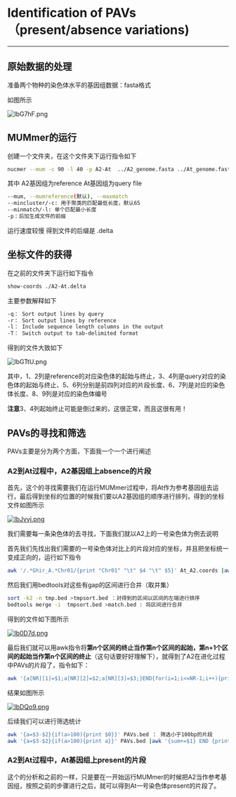 # Identification of PAVs（present/absence variations)

------

## 原始数据的处理

准备两个物种的染色体水平的基因组数据：fasta格式

如图所示

![lbG7hF.png](https://s2.ax1x.com/2020/01/14/lbG7hF.png)

## MUMmer的运行

创建一个文件夹，在这个文件夹下运行指令如下

```bash
nucmer --mum -c 90 -l 40 -p A2-At  ../A2_genome.fasta ../At_genome.fasta
```

其中 A2基因组为reference At基因组为query file 

```bash
--mum, --mumreference(默认), --maxmatch
--mincluster/-c: 用于聚类的匹配最低长度，默认65
--minmatch/-l: 单个匹配最小长度
-p：后加生成文件的前缀
```

运行速度较慢 得到文件的后缀是 .delta

## 坐标文件的获得

在之前的文件夹下运行如下指令

```bash
show-coords ./A2-At.delta
```

主要参数解释如下

```bash
-q：	Sort output lines by query
-r：	Sort output lines by reference
-l：	Include sequence length columns in the output
-T：	Switch output to tab-delimited format
```

得到的文件大致如下

![lbGTtU.png](https://s2.ax1x.com/2020/01/14/lbGTtU.png)

其中，1、2列是reference的对应染色体的起始与终止，3、4列是query对应的染色体的起始与终止、5、6列分别是前四列对应的片段长度、6、7列是对应的染色体长度、8、9列是对应的染色体编号

**注意**3、4列起始终止可能是倒过来的，这很正常，而且这很有用！

## PAVs的寻找和筛选

PAVs主要是分为两个方面，下面我一个一个进行阐述

### A2到At过程中，A2基因组上absence的片段

首先，这个的寻找需要我们在运行MUMmer过程中，将At作为参考基因组去运行，最后得到坐标的位置的时候我们要以A2基因组的顺序进行排列，得到的坐标文件如图所示

[![lbJvvj.png](https://s2.ax1x.com/2020/01/14/lbJvvj.png)](https://imgchr.com/i/lbJvvj)

我们需要每一条染色体的去寻找，下面我们就以A2上的一号染色体为例去说明

首先我们先找出我们需要的一号染色体对比上的片段对应的坐标，并且把坐标统一变成正向的，运行如下指令

```bash
awk '/.*Ghir_A.*Chr01/{print "Chr01" "\t" $4 "\t" $5}' At_A2.coords |awk '{if($3<$2){print $1 "\t" $3 "\t" $2} else {print $0}}' >tmp.bed
```

然后我们用bedtools对这些有gap的区间进行合并（取并集）

```bash
sort -k2 -n tmp.bed >tmpsort.bed ：对得到的区间以区间的左端进行排序
bedtools merge -i  tmpsort.bed >match.bed : 将区间进行合并
```

得到的文件如下图所示

[![lb0D7d.png](https://s2.ax1x.com/2020/01/14/lb0D7d.png)](https://imgchr.com/i/lb0D7d)

最后我们就可以用awk指令将**第n个区间的终止当作第n个区间的起始，第n+1个区间的起始当作第n个区间的终止**（这句话要好好理解下），就得到了A2在进化过程中PAVs的片段了，指令如下：

```bash
awk '{a[NR][1]=$1;a[NR][2]=$2;a[NR][3]=$3;}END{for(i=1;i<=NR-1;i++){print a[i][1]"\t"a[i][3]"\t"a[i+1][2]}}' match.bed >PAVs.bed
```

结果如图所示

[![lbDQo9.png](https://s2.ax1x.com/2020/01/14/lbDQo9.png)](https://imgchr.com/i/lbDQo9)

后续我们可以进行筛选统计

```bash
awk '{a=$3-$2}{if(a>100){print $0}}' PAVs.bed ： 筛选小于100bp的片段
awk '{a=$3-$2}{if(a>100){print a}}' PAVs.bed |awk '{sum+=$1} END {print sum}'|cat ：统计A2一号染色体上PAVs总长度
```

### A2到At过程中，At基因组上present的片段

这个的分析和之前的一样，只是要在一开始运行MUMmer的时候把A2当作参考基因组，按照之前的步骤进行之后，就可以得到At一号染色体present的片段了。